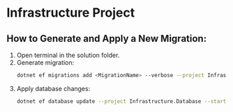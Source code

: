 # Infrastructure Project

## How to Generate and Apply a New Migration:

1. Open terminal in the solution folder.
2. Generate migration:
   ```bash
   dotnet ef migrations add <MigrationName> --verbose --project Infrastructure.Database --startup-project API.Queries
   ```
3. Apply database changes:
   ```bash
   dotnet ef database update --project Infrastructure.Database --startup-project API.Queries --connection "Data Source=wsl.localhost,1433;Initial Catalog=Catalog;User Id=sa;Password=P4ssw0rd;TrustServerCertificate=True"
   ```
